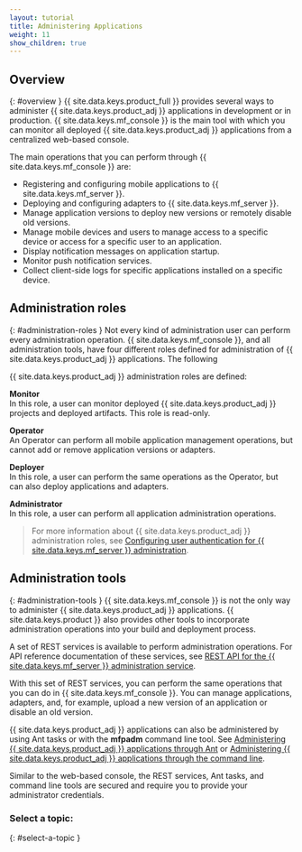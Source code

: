 ```yaml
---
layout: tutorial
title: Administering Applications
weight: 11
show_children: true
---
```

## Overview
{: #overview }
{{ site.data.keys.product_full }} provides several ways to administer {{ site.data.keys.product_adj }} applications in development or in production. {{ site.data.keys.mf_console }} is the main tool with which you can monitor all deployed {{ site.data.keys.product_adj }} applications from a centralized web-based console.

The main operations that you can perform through {{ site.data.keys.mf_console }} are:

* Registering and configuring mobile applications to {{ site.data.keys.mf_server }}.
* Deploying and configuring adapters to {{ site.data.keys.mf_server }}.
* Manage application versions to deploy new versions or remotely disable old versions.
* Manage mobile devices and users to manage access to a specific device or access for a specific user to an application.
* Display notification messages on application startup.
* Monitor push notification services.
* Collect client-side logs for specific applications installed on a specific device.

## Administration roles
{: #administration-roles }
Not every kind of administration user can perform every administration operation. {{ site.data.keys.mf_console }}, and all administration tools, have four different roles defined for administration of {{ site.data.keys.product_adj }} applications. The following 

{{ site.data.keys.product_adj }} administration roles are defined:

**Monitor**  
In this role, a user can monitor deployed {{ site.data.keys.product_adj }} projects and deployed artifacts. This role is read-only.

**Operator**  
An Operator can perform all mobile application management operations, but cannot add or remove application versions or adapters.

**Deployer**  
In this role, a user can perform the same operations as the Operator, but can also deploy applications and adapters.

**Administrator**  
In this role, a user can perform all application administration operations.

> For more information about {{ site.data.keys.product_adj }} administration roles, see [Configuring user authentication for {{ site.data.keys.mf_server }} administration](../installation-configuration/production/server-configuration/#configuring-user-authentication-for-mobilefirst-server-administration).

## Administration tools
{: #administration-tools }
{{ site.data.keys.mf_console }} is not the only way to administer {{ site.data.keys.product_adj }} applications. {{ site.data.keys.product }} also provides other tools to incorporate administration operations into your build and deployment process.

A set of REST services is available to perform administration operations. For API reference documentation of these services, see [REST API for the {{ site.data.keys.mf_server }} administration service](http://www.ibm.com/support/knowledgecenter/SSHS8R_8.0.0/com.ibm.worklight.apiref.doc/apiref/c_restapi_oview.html#restservicesapi).

With this set of REST services, you can perform the same operations that you can do in {{ site.data.keys.mf_console }}. You can manage applications, adapters, and, for example, upload a new version of an application or disable an old version.

{{ site.data.keys.product_adj }} applications can also be administered by using Ant tasks or with the **mfpadm** command line tool. See [Administering {{ site.data.keys.product_adj }} applications through Ant](using-ant) or [Administering {{ site.data.keys.product_adj }} applications through the command line](using-cli).

Similar to the web-based console, the REST services, Ant tasks, and command line tools are secured and require you to provide your administrator credentials.

### Select a topic:
{: #select-a-topic }

